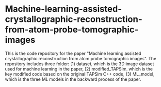 # Machine-learning-assisted-crystallographic-reconstruction-from-atom-probe-tomographic-images

This is the code repository for the paper "Machine learning assisted crystallographic reconstruction from atom probe tomographic images".
The repository includes three folder:
(1) dataset, which is the 3D image dataset used for machine learning in the paper,
(2) modified_TAPSim, which is the key modified code based on the original TAPSim C++ code, 
(3) ML_model, which is the three ML models in the backward process of the paper.
